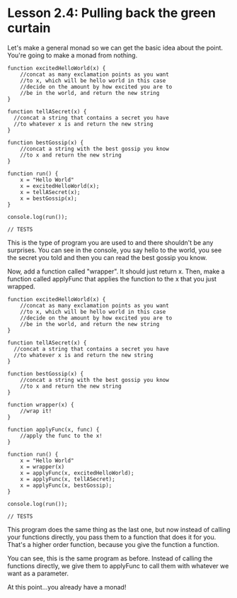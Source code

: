 # Lesson 2.4: Pulling back the green curtain 

Let's make a general monad so we can get the basic idea about the point. You're going to make a monad from nothing. 

```problem
function excitedHelloWorld(x) {
    //concat as many exclamation points as you want
    //to x, which will be hello world in this case
    //decide on the amount by how excited you are to
    //be in the world, and return the new string
}

function tellASecret(x) {
  //concat a string that contains a secret you have
  //to whatever x is and return the new string
}

function bestGossip(x) {
    //concat a string with the best gossip you know
    //to x and return the new string
}

function run() {
    x = "Hello World"
    x = excitedHelloWorld(x);
    x = tellASecret(x);
    x = bestGossip(x);
}

console.log(run());

// TESTS
```

This is the type of program you are used to and there shouldn't be any
surprises. You can see in the console, you say hello to the world, you see the
secret you told and then you can read the best gossip you know. 

Now, add a function called "wrapper". It should just return x. Then, make a
function called applyFunc that applies the function to the x that you just
wrapped.

```problem
function excitedHelloWorld(x) {
    //concat as many exclamation points as you want
    //to x, which will be hello world in this case
    //decide on the amount by how excited you are to
    //be in the world, and return the new string
}

function tellASecret(x) {
  //concat a string that contains a secret you have
  //to whatever x is and return the new string
}

function bestGossip(x) {
    //concat a string with the best gossip you know
    //to x and return the new string
}

function wrapper(x) {
    //wrap it!
}

function applyFunc(x, func) {
    //apply the func to the x!
}

function run() {
    x = "Hello World"
    x = wrapper(x)
    x = applyFunc(x, excitedHelloWorld);
    x = applyFunc(x, tellASecret);
    x = applyFunc(x, bestGossip);
}

console.log(run());

// TESTS
```

This program does the same thing as the last one, but now instead of calling
your functions directly, you pass them to a function that does it for you.
That's a higher order function, because you give the function a function. 

You can see, this is the same program as before. Instead of calling the
functions directly, we give them to applyFunc to call them with whatever we want
as a parameter.

At this point...you already have a monad!
